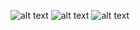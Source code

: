 ![alt text](https://raw.githubusercontent.com/En1gma27/SkinWebCS2/master/screenshot431.png)
![alt text](https://raw.githubusercontent.com/En1gma27/SkinWebCS2/master/screenshot432.png)
![alt text](https://raw.githubusercontent.com/En1gma27/SkinWebCS2/master/screenshot433.png)
